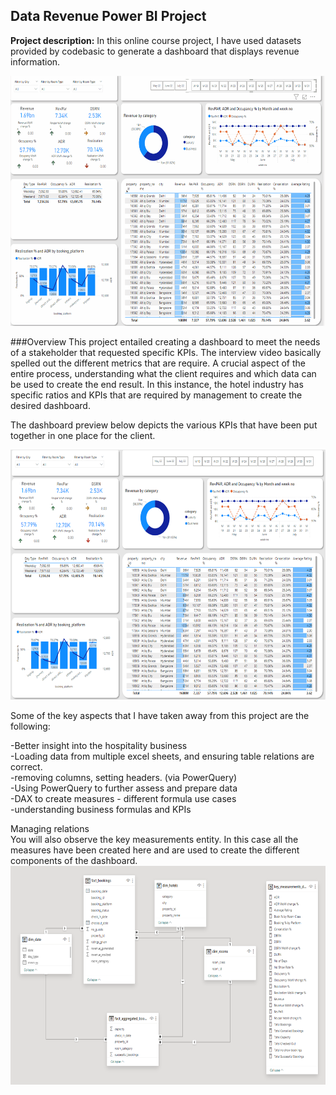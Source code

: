 ## Data Revenue Power BI Project

**Project description:** In this online course project, I have used datasets provided by codebasic to generate a dashboard that displays revenue information.


<img src="images/MainShot.gif?raw=true" width="700" height="400"/>

###Overview
This project entailed creating a dashboard to meet the needs of a stakeholder that requested specific KPIs. The interview video basically spelled
out the different metrics that are require. A crucial aspect of the entire process, understanding what the client requires and which data can be used
to create the end result. In this instance, the hotel industry has specific ratios and KPIs that are required by management to create the desired dashboard.

The dashboard preview below depicts the various KPIs that have been put together in one place for the client.

<img src="images/dash-0.png?raw=true" width="700" height="400"/>

Some of the key aspects that I have taken away from this project are the following:

-Better insight into the hospitality business <br>
-Loading data from multiple excel sheets, and ensuring table relations are correct. <br>
-removing columns, setting headers. (via PowerQuery) <br>
-Using PowerQuery to further assess and prepare data <br>
-DAX to create measures - different formula use cases <br>
-understanding business formulas and KPIs <br>

Managing relations <br>
You will also observe the key measurements entity. In this case all the measures have been created here and are used to 
create the different components of the dashboard.  <br>
<img src="images/ERD-0.png?raw=true" width="700" height="350"/>


